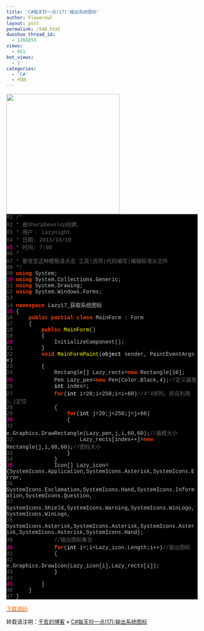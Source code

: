 ```yaml
---
title: 'C#每天抄一点(17):输出系统图标'
author: Flowerowl
layout: post
permalink: /546.html
duoshuo_thread_id:
  - 1266859
views:
  - 651
bot_views:
  - 2
categories:
  - 'C#'
  - 代码
---
```

  
<img class="aligncenter size-full wp-image-547" title="Lazynight | 夜阑" src="http://lazynight.me/wp-content/uploads/2011/10/20111018183956.jpg" alt="" width="298" height="316" />

<div class="source" style="font-family: '[object HTMLOptionElement]', Consolas, 'Lucida Console', 'Courier New'; color: #c0c0c0; background-color: #000000;">
  <span style="color: #696969;">01</span> <span style="color: #696969;">/*</span><br /> <span style="color: #696969;">02</span> <span style="color: #696969;"> * 由SharpDevelop创建。</span><br /> <span style="color: #696969;">03</span> <span style="color: #696969;"> * 用户： Lazynight</span><br /> <span style="color: #696969;">04</span> <span style="color: #696969;"> * 日期: 2011/10/18</span><br /> <span style="color: #f810b0;">05</span> <span style="color: #696969;"> * 时间: 7:00</span><br /> <span style="color: #696969;">06</span> <span style="color: #696969;"> * </span><br /> <span style="color: #696969;">07</span> <span style="color: #696969;"> * 要改变这种模板请点击 工具|选项|代码编写|编辑标准头文件</span><br /> <span style="color: #696969;">08</span> <span style="color: #696969;"> */</span><br /> <span style="color: #696969;">09</span> <span style="color: #ff4400; font-weight: bold;">using</span> <span style="color: #c0c0c0;">System</span>;<br /> <span style="color: #f810b0;">10</span> <span style="color: #ff4400; font-weight: bold;">using</span> <span style="color: #c0c0c0;">System.Collections.Generic</span>;<br /> <span style="color: #696969;">11</span> <span style="color: #ff4400; font-weight: bold;">using</span> <span style="color: #c0c0c0;">System.Drawing</span>;<br /> <span style="color: #696969;">12</span> <span style="color: #ff4400; font-weight: bold;">using</span> <span style="color: #c0c0c0;">System.Windows.Forms</span>;<br /> <span style="color: #696969;">13</span><br /> <span style="color: #696969;">14</span> <span style="color: #ff4400; font-weight: bold;">namespace</span> <span style="color: #c0c0c0;">Lazy17_</span><span style="color: #c0c0c0;">获取系统图标</span><br /> <span style="color: #f810b0;">15</span> <span style="color: #c0c0c0;">{</span><br /> <span style="color: #696969;">16</span>     <span style="color: #ff4400; font-weight: bold;">public</span> <span style="color: #ff4400; font-weight: bold;">partial</span> <span style="color: #ff4400; font-weight: bold;">class</span> <span style="color: #c0c0c0;">MainForm</span> <span style="color: #c0c0c0;">:</span> <span style="color: #c0c0c0;">Form</span><br /> <span style="color: #696969;">17</span>     <span style="color: #c0c0c0;">{</span><br /> <span style="color: #696969;">18</span>         <span style="color: #ff4400; font-weight: bold;">public</span> <span style="color: #ffff00;">MainForm</span>()<br /> <span style="color: #696969;">19</span>         <span style="color: #c0c0c0;">{</span><br /> <span style="color: #f810b0;">20</span>             <span style="color: #c0c0c0;">InitializeComponent</span>();<br /> <span style="color: #696969;">21</span>         <span style="color: #c0c0c0;">}</span><br /> <span style="color: #696969;">22</span>         <span style="color: #ff4400; font-weight: bold;">void</span> <span style="color: #ffff00;">MainFormPaint</span>(<span style="color: #ffffff;">object</span> <span style="color: #c0c0c0;">sender</span><span style="color: #c0c0c0;">,</span> <span style="color: #c0c0c0;">PaintEventArgs</span> <span style="color: #c0c0c0;">e</span>)<br /> <span style="color: #696969;">23</span>         <span style="color: #c0c0c0;">{</span><br /> <span style="color: #696969;">24</span>             <span style="color: #c0c0c0;">Rectangle</span><span style="color: #c0c0c0;">[]</span> <span style="color: #c0c0c0;">Lazy_rects</span><span style="color: #c0c0c0;">=</span><span style="color: #ff4400; font-weight: bold;">new</span> <span style="color: #c0c0c0;">Rectangle</span><span style="color: #c0c0c0;">[</span><span style="color: #c0c0c0;">16</span><span style="color: #c0c0c0;">];</span><br /> <span style="color: #f810b0;">25</span>             <span style="color: #c0c0c0;">Pen</span> <span style="color: #c0c0c0;">Lazy_pen</span><span style="color: #c0c0c0;">=</span><span style="color: #ff4400; font-weight: bold;">new</span> <span style="color: #c0c0c0;">Pen</span>(<span style="color: #c0c0c0;">Color</span><span style="color: #c0c0c0;">.</span><span style="color: #c0c0c0;">Black</span><span style="color: #c0c0c0;">,</span><span style="color: #c0c0c0;">4</span>);<span style="color: #696969;">//定义画笔</span><br /> <span style="color: #696969;">26</span>             <span style="color: #ffffff;">int</span> <span style="color: #c0c0c0;">index</span><span style="color: #c0c0c0;">=</span><span style="color: #c0c0c0;"></span>;<br /> <span style="color: #696969;">27</span>             <span style="color: #ff4400; font-weight: bold;">for</span>(<span style="color: #ffffff;">int</span> <span style="color: #c0c0c0;">i</span><span style="color: #c0c0c0;">=</span><span style="color: #c0c0c0;">20</span>;<span style="color: #c0c0c0;">i</span><span style="color: #c0c0c0;"><</span><span style="color: #c0c0c0;">250</span>;<span style="color: #c0c0c0;">i</span><span style="color: #c0c0c0;">=</span><span style="color: #c0c0c0;">i</span><span style="color: #c0c0c0;">+</span><span style="color: #c0c0c0;">60</span>)<span style="color: #696969;">//4*4排列，并且利用i,j定位</span><br /> <span style="color: #696969;">28</span>             <span style="color: #c0c0c0;">{</span><br /> <span style="color: #696969;">29</span>                 <span style="color: #ff4400; font-weight: bold;">for</span>(<span style="color: #ffffff;">int</span> <span style="color: #c0c0c0;">j</span><span style="color: #c0c0c0;">=</span><span style="color: #c0c0c0;">20</span>;<span style="color: #c0c0c0;">j</span><span style="color: #c0c0c0;"><</span><span style="color: #c0c0c0;">250</span>;<span style="color: #c0c0c0;">j</span><span style="color: #c0c0c0;">=</span><span style="color: #c0c0c0;">j</span><span style="color: #c0c0c0;">+</span><span style="color: #c0c0c0;">60</span>)<br /> <span style="color: #f810b0;">30</span>                 <span style="color: #c0c0c0;">{</span><br /> <span style="color: #696969;">31</span>                     <span style="color: #c0c0c0;">e</span><span style="color: #c0c0c0;">.</span><span style="color: #c0c0c0;">Graphics</span><span style="color: #c0c0c0;">.</span><span style="color: #c0c0c0;">DrawRectangle</span>(<span style="color: #c0c0c0;">Lazy_pen</span><span style="color: #c0c0c0;">,</span><span style="color: #c0c0c0;">j</span><span style="color: #c0c0c0;">,</span><span style="color: #c0c0c0;">i</span><span style="color: #c0c0c0;">,</span><span style="color: #c0c0c0;">60</span><span style="color: #c0c0c0;">,</span><span style="color: #c0c0c0;">60</span>);<span style="color: #696969;">//画框大小</span><br /> <span style="color: #696969;">32</span>                     <span style="color: #c0c0c0;">Lazy_rects</span><span style="color: #c0c0c0;">[</span><span style="color: #c0c0c0;">index</span><span style="color: #c0c0c0;">++]=</span><span style="color: #ff4400; font-weight: bold;">new</span> <span style="color: #c0c0c0;">Rectangle</span>(<span style="color: #c0c0c0;">j</span><span style="color: #c0c0c0;">,</span><span style="color: #c0c0c0;">i</span><span style="color: #c0c0c0;">,</span><span style="color: #c0c0c0;">60</span><span style="color: #c0c0c0;">,</span><span style="color: #c0c0c0;">60</span>);<span style="color: #696969;">//图标大小</span><br /> <span style="color: #696969;">33</span>                 <span style="color: #c0c0c0;">}</span><br /> <span style="color: #696969;">34</span>             <span style="color: #c0c0c0;">}</span><br /> <span style="color: #f810b0;">35</span>             <span style="color: #c0c0c0;">Icon</span><span style="color: #c0c0c0;">[]</span> <span style="color: #c0c0c0;">Lazy_icon</span><span style="color: #c0c0c0;">={</span><span style="color: #c0c0c0;">SystemIcons</span><span style="color: #c0c0c0;">.</span><span style="color: #c0c0c0;">Application</span><span style="color: #c0c0c0;">,</span><span style="color: #c0c0c0;">SystemIcons</span><span style="color: #c0c0c0;">.</span><span style="color: #c0c0c0;">Asterisk</span><span style="color: #c0c0c0;">,</span><span style="color: #c0c0c0;">SystemIcons</span><span style="color: #c0c0c0;">.</span><span style="color: #c0c0c0;">Error</span><span style="color: #c0c0c0;">,</span><br /> <span style="color: #696969;">36</span>                 <span style="color: #c0c0c0;">SystemIcons</span><span style="color: #c0c0c0;">.</span><span style="color: #c0c0c0;">Exclamation</span><span style="color: #c0c0c0;">,</span><span style="color: #c0c0c0;">SystemIcons</span><span style="color: #c0c0c0;">.</span><span style="color: #c0c0c0;">Hand</span><span style="color: #c0c0c0;">,</span><span style="color: #c0c0c0;">SystemIcons</span><span style="color: #c0c0c0;">.</span><span style="color: #c0c0c0;">Information</span><span style="color: #c0c0c0;">,</span><span style="color: #c0c0c0;">SystemIcons</span><span style="color: #c0c0c0;">.</span><span style="color: #c0c0c0;">Question</span><span style="color: #c0c0c0;">,</span><br /> <span style="color: #696969;">37</span>                 <span style="color: #c0c0c0;">SystemIcons</span><span style="color: #c0c0c0;">.</span><span style="color: #c0c0c0;">Shield</span><span style="color: #c0c0c0;">,</span><span style="color: #c0c0c0;">SystemIcons</span><span style="color: #c0c0c0;">.</span><span style="color: #c0c0c0;">Warning</span><span style="color: #c0c0c0;">,</span><span style="color: #c0c0c0;">SystemIcons</span><span style="color: #c0c0c0;">.</span><span style="color: #c0c0c0;">WinLogo</span><span style="color: #c0c0c0;">,</span><span style="color: #c0c0c0;">SystemIcons</span><span style="color: #c0c0c0;">.</span><span style="color: #c0c0c0;">WinLogo</span><span style="color: #c0c0c0;">,</span><br /> <span style="color: #696969;">38</span>                 <span style="color: #c0c0c0;">SystemIcons</span><span style="color: #c0c0c0;">.</span><span style="color: #c0c0c0;">Asterisk</span><span style="color: #c0c0c0;">,</span><span style="color: #c0c0c0;">SystemIcons</span><span style="color: #c0c0c0;">.</span><span style="color: #c0c0c0;">Asterisk</span><span style="color: #c0c0c0;">,</span><span style="color: #c0c0c0;">SystemIcons</span><span style="color: #c0c0c0;">.</span><span style="color: #c0c0c0;">Asterisk</span><span style="color: #c0c0c0;">,</span><span style="color: #c0c0c0;">SystemIcons</span><span style="color: #c0c0c0;">.</span><span style="color: #c0c0c0;">Asterisk</span><span style="color: #c0c0c0;">,</span><span style="color: #c0c0c0;">SystemIcons</span><span style="color: #c0c0c0;">.</span><span style="color: #c0c0c0;">Hand</span><span style="color: #c0c0c0;">};</span><br /> <span style="color: #696969;">39</span>             <span style="color: #696969;">//输出图标集合</span><br /> <span style="color: #f810b0;">40</span>             <span style="color: #ff4400; font-weight: bold;">for</span>(<span style="color: #ffffff;">int</span> <span style="color: #c0c0c0;">i</span><span style="color: #c0c0c0;">=</span><span style="color: #c0c0c0;"></span>;<span style="color: #c0c0c0;">i</span><span style="color: #c0c0c0;"><</span><span style="color: #c0c0c0;">Lazy_icon</span><span style="color: #c0c0c0;">.</span><span style="color: #c0c0c0;">Length</span>;<span style="color: #c0c0c0;">i</span><span style="color: #c0c0c0;">++)</span><span style="color: #696969;">//画出图标</span><br /> <span style="color: #696969;">41</span>             <span style="color: #c0c0c0;">{</span><br /> <span style="color: #696969;">42</span>                 <span style="color: #c0c0c0;">e</span><span style="color: #c0c0c0;">.</span><span style="color: #c0c0c0;">Graphics</span><span style="color: #c0c0c0;">.</span><span style="color: #c0c0c0;">DrawIcon</span>(<span style="color: #c0c0c0;">Lazy_icon</span><span style="color: #c0c0c0;">[</span><span style="color: #c0c0c0;">i</span><span style="color: #c0c0c0;">],</span><span style="color: #c0c0c0;">Lazy_rects</span><span style="color: #c0c0c0;">[</span><span style="color: #c0c0c0;">i</span><span style="color: #c0c0c0;">]);</span><br /> <span style="color: #696969;">43</span>             <span style="color: #c0c0c0;">}</span><br /> <span style="color: #696969;">44</span><br /> <span style="color: #f810b0;">45</span>         <span style="color: #c0c0c0;">}</span><br /> <span style="color: #696969;">46</span>     <span style="color: #c0c0c0;">}</span><br /> <span style="color: #696969;">47</span> <span style="color: #c0c0c0;">}</span>
</div>

<span style="color: #ff6600;"><a href="http://down.qiannao.com/space/file/flowerowl/-4e0a-4f20-5206-4eab/Lazy17_-83b7-53d6-7cfb-7edf-56fe-6807.rar/.page" target="_blank"><span style="color: #ff6600;">下载源码</span></a></span>

转载请注明：[于哲的博客][1] &raquo; [C#每天抄一点(17):输出系统图标][2]

 [1]: http://localhost/wordpress
 [2]: http://localhost/wordpress/546.html